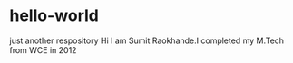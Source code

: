 # hello-world
just another respository
Hi
I am Sumit Raokhande.I completed my M.Tech from WCE in 2012
